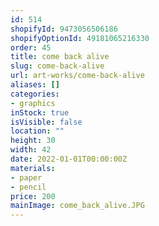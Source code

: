 ```yaml
---
id: 514
shopifyId: 9473056506186
shopifyOptionId: 49181065216330
order: 45
title: come back alive
slug: come-back-alive
url: art-works/come-back-alive
aliases: []
categories:
- graphics
inStock: true
isVisible: false
location: ""
height: 30
width: 42
date: 2022-01-01T00:00:00Z
materials:
- paper
- pencil
price: 200
mainImage: come_back_alive.JPG
---
```

